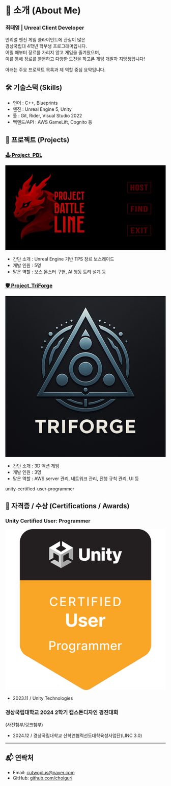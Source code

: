 # 👋 소개 (About Me) 
### 최태영 | Unreal Client Developer

언리얼 엔진 게임 클라이언트에 관심이 많은   
경상국립대 4학년 학부생 프로그래머입니다.   
어릴 때부터 장르를 가리지 않고 게임을 즐겨왔으며,    
이를 통해 장르를 불문하고 다양한 도전을 하고픈 게임 개발자 지망생입니다!   

아래는 주요 프로젝트 목록과 제 역할 중심 요약입니다.



## 🛠️ 기술스택 (Skills)
- 언어 : C++, Blueprints
- 엔진 : Unreal Engine 5, Unity
- 툴 : Git, Rider, Visual Studio 2022
- 백엔드/API : AWS GameLift, Cognito 등



## 📁 프로젝트 (Projects)

### [🕹️ Project_PBL](./Project_PBL/)
[![PBL 썸네일](./Source/Image/PBL_thumbnail.png)](https://youtu.be/-3ciZHhTgDc)
- 간단 소개 : Unreal Engine 기반 TPS 장르 보스레이드
- 개발 인원 : 5명
- 맡은 역할 : 보스 몬스터 구현, AI 행동 트리 설계 등


### [🛡️ Project_TriForge](./Project_TriForge/)
[![TriForge 썸네일](./Source/Image/TriForge_thumbnail.png)](https://youtu.be/lo1SQH9PyY0) 
- 간단 소개 : 3D 액션 게임
- 개발 인원 : 3명
- 맡은 역할 : AWS server 관리, 네트워크 관리, 진행 규칙 관리, UI 등

unity-certified-user-programmer

## 📌 자격증 / 수상 (Certifications / Awards)

### Unity Certified User: Programmer
[![자격증 이미지](./Source/Image/unity-certified-user-programmer.png)](https://www.credly.com/badges/66087beb-5e31-41a6-aa80-5e04aa4ca27e/public_url)
- 2023.11 / Unity Technologies

### 경상국립대학교 2024 2학기 캡스톤디자인 경진대회
(사진첨부/링크첨부)   
- 2024.12 / 경상국립대학교 산학연협력선도대학육성사업단(LINC 3.0)



---

## 📬 연락처

- Email: cutwoplus@naver.com
- GitHub: [github.com/choiguri](https://github.com/choiguri)
